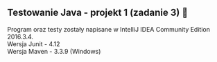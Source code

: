## Testowanie Java - projekt 1 (zadanie 3) :ship:
Program oraz testy zostały napisane w IntelliJ IDEA Community Edition 2016.3.4.<br />
Wersja Junit - 4.12<br />
Wersja Maven - 3.3.9 (Windows)
